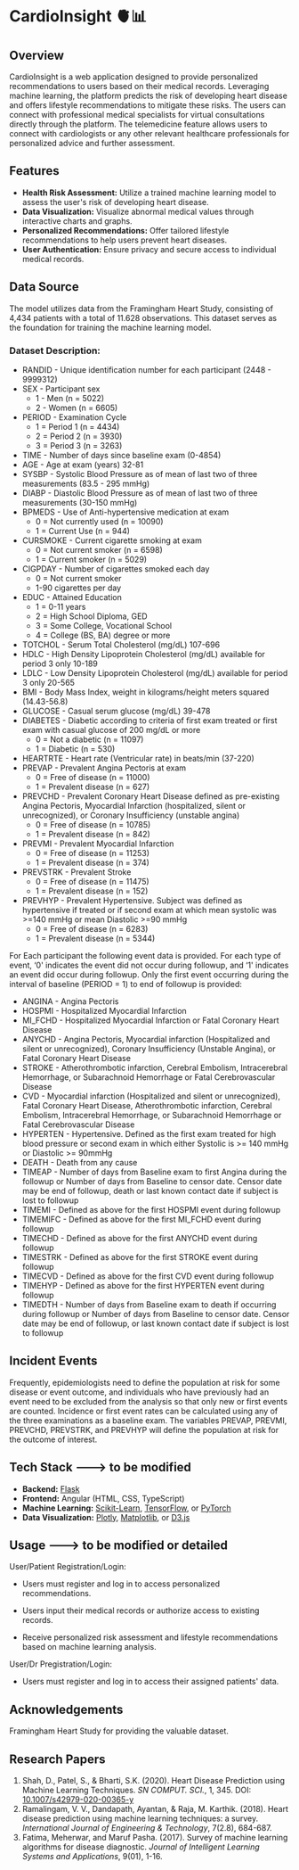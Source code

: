 # CardioInsight 🫀📊

## Overview

CardioInsight is a web application designed to provide personalized recommendations to users based on their medical records. Leveraging machine learning, the platform predicts the risk of developing heart disease and offers lifestyle recommendations to mitigate these risks. The users can connect with professional medical specialists for virtual consultations directly through the platform. The telemedicine feature allows users to connect with cardiologists or any other relevant healthcare professionals for personalized advice and further assessment.

## Features

- **Health Risk Assessment:** Utilize a trained machine learning model to assess the user's risk of developing heart disease.
- **Data Visualization:** Visualize abnormal medical values through interactive charts and graphs.
- **Personalized Recommendations:** Offer tailored lifestyle recommendations to help users prevent heart diseases.
- **User Authentication:** Ensure privacy and secure access to individual medical records.

## Data Source

The model utilizes data from the Framingham Heart Study, consisting of 4,434 patients with a total of 11.628 observations. This dataset serves as the foundation for training the machine learning model.

### Dataset Description:

- RANDID - Unique identification number for each participant (2448 - 9999312)
- SEX - Participant sex
  - 1 - Men (n = 5022)
  - 2 - Women (n = 6605)
- PERIOD - Examination Cycle
  - 1 = Period 1 (n = 4434)
  - 2 = Period 2 (n = 3930)
  - 3 = Period 3 (n = 3263)
- TIME - Number of days since baseline exam (0-4854)
- AGE - Age at exam (years) 32-81
- SYSBP - Systolic Blood Pressure as of mean of last two of three measurements (83.5 - 295 mmHg)
- DIABP - Diastolic Blood Pressure as of mean of last two of three measurements (30-150 mmHg)
- BPMEDS - Use of Anti-hypertensive medication at exam
  - 0 = Not currently used (n = 10090)
  - 1 = Current Use (n = 944)
- CURSMOKE - Current cigarette smoking at exam
  - 0 = Not current smoker (n = 6598)
  - 1 = Current smoker (n = 5029)
- CIGPDAY - Number of cigarettes smoked each day
  - 0 = Not current smoker
  - 1-90 cigarettes per day
- EDUC - Attained Education
  - 1 = 0-11 years
  - 2 = High School Diploma, GED
  - 3 = Some College, Vocational School
  - 4 = College (BS, BA) degree or more
- TOTCHOL - Serum Total Cholesterol (mg/dL) 107-696
- HDLC - High Density Lipoprotein Cholesterol (mg/dL) available for period 3 only 10-189
- LDLC - Low Density Lipoprotein Cholesterol (mg/dL) available for period 3 only 20-565
- BMI - Body Mass Index, weight in kilograms/height meters squared (14.43-56.8)
- GLUCOSE - Casual serum glucose (mg/dL) 39-478
- DIABETES - Diabetic according to criteria of first exam treated or first exam with casual glucose of 200 mg/dL or more
  - 0 = Not a diabetic (n = 11097)
  - 1 = Diabetic (n = 530)
- HEARTRTE - Heart rate (Ventricular rate) in beats/min (37-220)
- PREVAP - Prevalent Angina Pectoris at exam
  - 0 = Free of disease (n = 11000)
  - 1 = Prevalent disease (n = 627)
- PREVCHD - Prevalent Coronary Heart Disease defined as pre-existing Angina Pectoris, Myocardial Infarction (hospitalized, silent or unrecognized), or Coronary Insufficiency (unstable angina)
  - 0 = Free of disease (n = 10785)
  - 1 = Prevalent disease (n = 842)
- PREVMI - Prevalent Myocardial Infarction
  - 0 = Free of disease (n = 11253)
  - 1 = Prevalent disease (n = 374)
- PREVSTRK - Prevalent Stroke
  - 0 = Free of disease (n = 11475)
  - 1 = Prevalent disease (n = 152)
- PREVHYP - Prevalent Hypertensive. Subject was defined as hypertensive if treated or if second exam at which mean systolic was >=140 mmHg or mean Diastolic >=90 mmHg
  - 0 = Free of disease (n = 6283)
  - 1 = Prevalent disease (n = 5344)


For Each participant the following event data is provided. For each type of event, ‘0' indicates the event did not occur during followup, and ‘1' indicates an event did occur during followup. Only the first event occurring during the interval of baseline (PERIOD = 1) to end of followup is provided:

- ANGINA - Angina Pectoris
- HOSPMI - Hospitalized Myocardial Infarction
- MI_FCHD - Hospitalized Myocardial Infarction or Fatal Coronary Heart Disease
- ANYCHD - Angina Pectoris, Myocardial infarction (Hospitalized and silent or unrecognized), Coronary Insufficiency (Unstable Angina), or Fatal Coronary Heart Disease
- STROKE - Atherothrombotic infarction, Cerebral Embolism, Intracerebral Hemorrhage, or Subarachnoid Hemorrhage or Fatal Cerebrovascular Disease
- CVD - Myocardial infarction (Hospitalized and silent or unrecognized), Fatal Coronary Heart Disease, Atherothrombotic infarction, Cerebral Embolism, Intracerebral Hemorrhage, or Subarachnoid Hemorrhage or Fatal Cerebrovascular Disease
- HYPERTEN - Hypertensive. Defined as the first exam treated for high blood pressure or second exam in which either Systolic is >= 140 mmHg or Diastolic >= 90mmHg
- DEATH - Death from any cause
- TIMEAP - Number of days from Baseline exam to first Angina during the followup or Number of days from Baseline to censor date. Censor date may be end of followup, death or last known contact date if subject is lost to followup
- TIMEMI - Defined as above for the first HOSPMI event during followup
- TIMEMIFC - Defined as above for the first MI_FCHD event during followup
- TIMECHD - Defined as above for the first ANYCHD event during followup
- TIMESTRK - Defined as above for the first STROKE event during followup
- TIMECVD - Defined as above for the first CVD event during followup
- TIMEHYP - Defined as above for the first HYPERTEN event during followup
- TIMEDTH - Number of days from Baseline exam to death if occurring during followup or Number of days from Baseline to censor date. Censor date may be end of followup, or last known contact date if subject is lost to followup


## Incident Events
Frequently, epidemiologists need to define the population at risk for some disease or event outcome, and individuals who have previously had an event need to be excluded from the analysis so that only new or first events are counted. Incidence or first event rates can be calculated using any of the three examinations as a baseline exam. The variables PREVAP, PREVMI, PREVCHD, PREVSTRK, and PREVHYP will define the population at risk for the outcome of interest.
## Tech Stack ---> to be modified

- **Backend:** [Flask](https://flask.palletsprojects.com/)
- **Frontend:** Angular (HTML, CSS, TypeScript)
- **Machine Learning:** [Scikit-Learn](https://scikit-learn.org/), [TensorFlow](https://www.tensorflow.org/), or [PyTorch](https://pytorch.org/)
- **Data Visualization:** [Plotly](https://plotly.com/), [Matplotlib](https://matplotlib.org/), or [D3.js](https://d3js.org/)

## Usage ---> to be modified or detailed
User/Patient Registration/Login:

- Users must register and log in to access personalized recommendations.

- Users input their medical records or authorize access to existing records.

- Receive personalized risk assessment and lifestyle recommendations based on machine learning analysis.

User/Dr Pregistration/Login:

- Users must register and log in to access their assigned patients' data.

## Acknowledgements
Framingham Heart Study for providing the valuable dataset.

## Research Papers

1. Shah, D., Patel, S., & Bharti, S.K. (2020). Heart Disease Prediction using Machine Learning Techniques. *SN COMPUT. SCI.*, 1, 345. DOI: [10.1007/s42979-020-00365-y](https://doi.org/10.1007/s42979-020-00365-y)
2. Ramalingam, V. V., Dandapath, Ayantan, & Raja, M. Karthik. (2018). Heart disease prediction using machine learning techniques: a survey. *International Journal of Engineering & Technology*, 7(2.8), 684-687.
3. Fatima, Meherwar, and Maruf Pasha. (2017). Survey of machine learning algorithms for disease diagnostic. *Journal of Intelligent Learning Systems and Applications*, 9(01), 1-16.







